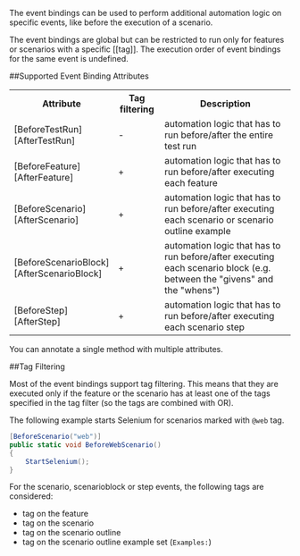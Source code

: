 The event bindings can be used to perform additional automation logic on specific events, like before the execution of a scenario.

The event bindings are global but can be restricted to run only for features or scenarios with a specific [[tag]]. The execution order of event bindings for the same event is undefined.

##Supported Event Binding Attributes

<table>
    <tr>
        <th>Attribute</th>
        <th>Tag filtering</th>
        <th>Description</th>
    </tr>
    <tr>
        <td>[BeforeTestRun]<br/>[AfterTestRun]</td>
        <td>-</td>
        <td>automation logic that has to run before/after the entire test run</td>
    </tr>
    <tr>
        <td>[BeforeFeature]<br/>[AfterFeature]</td>
        <td>+</td>
        <td>automation logic that has to run before/after executing each feature</td>
    </tr>
    <tr>
        <td>[BeforeScenario]<br/>[AfterScenario]</td>
        <td>+</td>
        <td>automation logic that has to run before/after executing each scenario or scenario outline example</td>
    </tr>
    <tr>
        <td>[BeforeScenarioBlock]<br/>[AfterScenarioBlock]</td>
        <td>+</td>
        <td>automation logic that has to run before/after executing each scenario block (e.g. between the "givens" and the "whens")</td>
    </tr>
    <tr>
        <td>[BeforeStep]<br/>[AfterStep]</td>
        <td>+</td>
        <td>automation logic that has to run before/after executing each scenario step</td>
    </tr>
</table>

You can annotate a single method with multiple attributes.

##Tag Filtering

Most of the event bindings support tag filtering. This means that they are executed only if the feature or the scenario has at least one of the tags specified in the tag filter (so the tags are combined with OR).

The following example starts Selenium for scenarios marked with `@web` tag.

```c#
[BeforeScenario("web")]
public static void BeforeWebScenario()
{
    StartSelenium();
}
```

For the scenario, scenarioblock or step events, the following tags are considered:
* tag on the feature
* tag on the scenario
* tag on the scenario outline
* tag on the scenario outline example set (`Examples:`)

